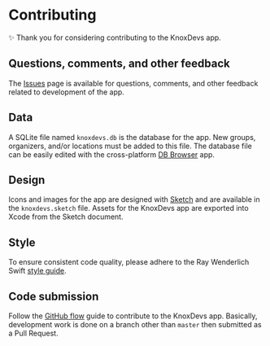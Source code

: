 # Contributing

:sparkles: Thank you for considering contributing to the KnoxDevs app.

## Questions, comments, and other feedback

The [Issues] page is available for questions, comments, and other feedback
related to development of the app.

## Data

A SQLite file named `knoxdevs.db` is the database for the app. New groups,
organizers, and/or locations must be added to this file. The database file can
be easily edited with the cross-platform [DB Browser] app.

## Design

Icons and images for the app are designed with [Sketch] and are available in the
`knoxdevs.sketch` file. Assets for the KnoxDevs app are exported into Xcode from
the Sketch document.

## Style

To ensure consistent code quality, please adhere to the Ray Wenderlich Swift
[style guide].

## Code submission

Follow the [GitHub flow] guide to contribute to the KnoxDevs app. Basically,
development work is done on a branch other than `master` then submitted as a
Pull Request.

[issues]: http://www.apple.com
[db browser]: https://sqlitebrowser.org
[sketch]: https://www.sketchapp.com
[style guide]: https://github.com/raywenderlich/swift-style-guide
[github flow]: https://guides.github.com/introduction/flow/
